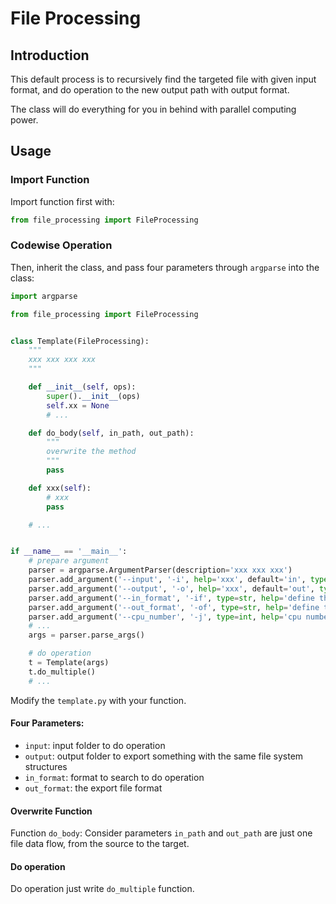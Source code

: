 # File Processing
## Introduction
This default process is to recursively find the targeted file with given input format, and do operation to the new output path with output format.

The class will do everything for you in behind with parallel computing power.
## Usage
### Import Function
Import function first with:
```python
from file_processing import FileProcessing
```
### Codewise Operation
Then, inherit the class, and pass four parameters through `argparse` into the class:
```python
import argparse

from file_processing import FileProcessing


class Template(FileProcessing):
    """
    xxx xxx xxx xxx
    """

    def __init__(self, ops):
        super().__init__(ops)
        self.xx = None
        # ...

    def do_body(self, in_path, out_path):
        """
        overwrite the method
        """
        pass

    def xxx(self):
        # xxx
        pass

    # ...


if __name__ == '__main__':
    # prepare argument
    parser = argparse.ArgumentParser(description='xxx xxx xxx')
    parser.add_argument('--input', '-i', help='xxx', default='in', type=str)
    parser.add_argument('--output', '-o', help='xxx', default='out', type=str)
    parser.add_argument('--in_format', '-if', type=str, help='define the input format', default='xxx')
    parser.add_argument('--out_format', '-of', type=str, help='define the output format', default='yyy')
    parser.add_argument('--cpu_number', '-j', type=int, help='cpu number of processing', default=0)
    # ...
    args = parser.parse_args()

    # do operation
    t = Template(args)
    t.do_multiple()
    # ...
```
Modify the `template.py` with your function.
#### Four Parameters:
* `input`: input folder to do operation
* `output`: output folder to export something with the same file system structures
* `in_format`: format to search to do operation
* `out_format`: the export file format
#### Overwrite Function
Function `do_body`:
Consider parameters `in_path` and `out_path` are just one file data flow, from the source to the target.
#### Do operation
Do operation just write `do_multiple` function.

